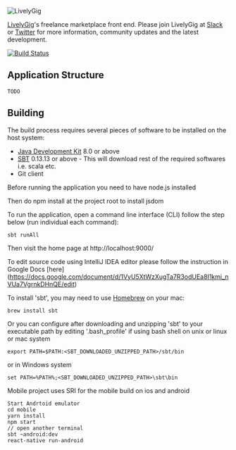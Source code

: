 ![LivelyGig](http://static1.squarespace.com/static/55b995e0e4b04667a1da39a2/t/563b8a93e4b0a7b5800300e2/1450968381054/?format=400w)

[LivelyGig](http://www.livelygig.com/)'s freelance marketplace front end. Please join LivelyGig at [Slack](https://livelygig.slack.com/messages/general/) or [Twitter](https://twitter.com/LivelyGig/) for more information, community updates and the latest development.

[![Build Status](https://travis-ci.org/LivelyGig/ProductWebUI.svg?branch=master)](https://travis-ci.org/LivelyGig/ProductWebUI)

## Application Structure
    TODO

## Building
The build process requires several pieces of software to be installed on the host system:

* [Java Development Kit](http://www.oracle.com/technetwork/java/javase/downloads/jdk8-downloads-2133151.html) 8.0 or above
* [SBT](http://www.scala-sbt.org/download.html) 0.13.13 or above - This will download rest of the required softwares i.e. scala etc.
* Git client

Before running the application you need to have node.js installed

Then do npm install at the project root to install jsdom

To run the application, open a command line interface (CLI) follow the step below (run individual each command): 

    sbt runAll

Then visit the home page at http://localhost:9000/

To edit source code using IntelliJ IDEA editor please follow the instruction in Google Docs [here] (https://docs.google.com/document/d/1VyU5XtWzXugTa7R3odUEa8I1kmj_nVUa7VgrnkDHnQE/edit)

To install 'sbt', you may need to use [Homebrew](http://brew.sh/) on your mac:

    brew install sbt

Or you can configure after downloading and unzipping 'sbt' to your executable path by editing '.bash_profile' if using bash shell on unix or linux or mac system

    export PATH=$PATH:<SBT_DOWNLOADED_UNZIPPED_PATH>/sbt/bin

or in Windows system

    set PATH=%PATH%;<SBT_DOWNLOADED_UNZIPPED_PATH>\sbt\bin
    
Mobile project uses SRI for the mobile build on ios and android

    Start Andrtoid emulator
    cd mobile   
    yarn install
    npm start
    // open another terminal
    sbt ~android:dev
    react-native run-android
    

